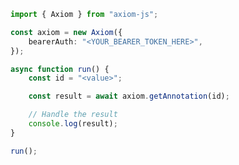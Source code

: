 <!-- Start SDK Example Usage [usage] -->
```typescript
import { Axiom } from "axiom-js";

const axiom = new Axiom({
    bearerAuth: "<YOUR_BEARER_TOKEN_HERE>",
});

async function run() {
    const id = "<value>";

    const result = await axiom.getAnnotation(id);

    // Handle the result
    console.log(result);
}

run();

```
<!-- End SDK Example Usage [usage] -->